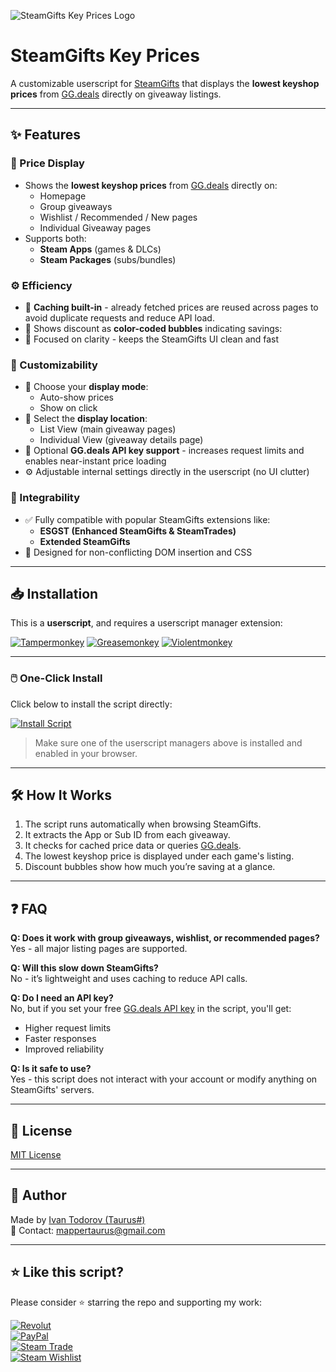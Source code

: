 ![SteamGifts Key Prices Logo](https://i.imgur.com/UxcFblA.png "SteamGifts Key Prices Logo") 
# SteamGifts Key Prices

A customizable userscript for [SteamGifts](https://www.steamgifts.com/) that displays the **lowest keyshop prices** from [GG.deals](https://gg.deals/) directly on giveaway listings.  

---

## ✨ Features

### 🔑 Price Display

- Shows the **lowest keyshop prices** from [GG.deals](https://gg.deals/) directly on:
  - Homepage
  - Group giveaways
  - Wishlist / Recommended / New pages
  - Individual Giveaway pages
- Supports both:
  - **Steam Apps** (games & DLCs)
  - **Steam Packages** (subs/bundles)

### ⚙️ Efficiency

- 🔁 **Caching built-in** - already fetched prices are reused across pages to avoid duplicate requests and reduce API load.
- 💸 Shows discount as **color-coded bubbles** indicating savings:
- 🧠 Focused on clarity - keeps the SteamGifts UI clean and fast

### 🎨 Customizability

- 💬 Choose your **display mode**:
  - Auto-show prices
  - Show on click
- 📍 Select the **display location**:
  - List View (main giveaway pages)
  - Individual View (giveaway details page)
- 🚀 Optional **GG.deals API key support** - increases request limits and enables near-instant price loading
- ⚙️ Adjustable internal settings directly in the userscript (no UI clutter)

### 🧩 Integrability

- ✅ Fully compatible with popular SteamGifts extensions like:
  - **ESGST (Enhanced SteamGifts & SteamTrades)**
  - **Extended SteamGifts**
- 🧼 Designed for non-conflicting DOM insertion and CSS
---

## 📥 Installation

This is a **userscript**, and requires a userscript manager extension:

[![Tampermonkey](https://img.shields.io/badge/Tampermonkey-000000?style=for-the-badge&logo=googlechrome&logoColor=white)](https://www.tampermonkey.net/)   [![Greasemonkey](https://img.shields.io/badge/Greasemonkey-FBAC00?style=for-the-badge&logo=firefox-browser&logoColor=white)](https://addons.mozilla.org/en-US/firefox/addon/greasemonkey/)   [![Violentmonkey](https://img.shields.io/badge/Violentmonkey-c37731?style=for-the-badge&logo=vivaldi&logoColor=white)](https://violentmonkey.github.io/get-it/)

---

### 🖱️ One-Click Install

Click below to install the script directly:

[![Install Script](https://img.shields.io/badge/Install%20Script-SteamGifts%20Key%20Prices-4CAF50?style=for-the-badge&logo=greasyfork&logoColor=white)](https://github.com/MapperTaurus/SteamGifts-Key-Prices/raw/master/SteamGiftsKeyPrices.user.js)

> Make sure one of the userscript managers above is installed and enabled in your browser.

---

## 🛠 How It Works

1. The script runs automatically when browsing SteamGifts.
2. It extracts the App or Sub ID from each giveaway.
3. It checks for cached price data or queries [GG.deals](https://gg.deals/).
4. The lowest keyshop price is displayed under each game's listing.
5. Discount bubbles show how much you’re saving at a glance.

---

## ❓ FAQ

**Q: Does it work with group giveaways, wishlist, or recommended pages?**  
Yes - all major listing pages are supported.

**Q: Will this slow down SteamGifts?**  
No - it’s lightweight and uses caching to reduce API calls.

**Q: Do I need an API key?**  
No, but if you set your free [GG.deals API key](https://gg.deals/api/) in the script, you'll get:
- Higher request limits
- Faster responses
- Improved reliability

**Q: Is it safe to use?**  
Yes - this script does not interact with your account or modify anything on SteamGifts' servers.

---

## 📄 License

[MIT License](LICENSE)

---

## 👤 Author

Made by [Ivan Todorov (Taurus#)](https://github.com/MapperTaurus)  
📧 Contact: mappertaurus@gmail.com

---

## ⭐ Like this script?

Please consider ⭐ starring the repo and supporting my work:

[![Revolut](https://img.shields.io/badge/Support%20via-Revolut-0075EB?style=for-the-badge&logo=revolut&logoColor=white)](https://Revolut.Me/ivan3ryuk)  
[![PayPal](https://img.shields.io/badge/Donate-PayPal-00457C?style=for-the-badge&logo=paypal&logoColor=white)](https://PayPal.me/mappertaurus)  
[![Steam Trade](https://img.shields.io/badge/Send%20a%20Trade%20Offer-Steam-171A21?style=for-the-badge&logo=steam&logoColor=white)](https://steamcommunity.com/tradeoffer/new/?partner=172949613&token=aw45pePu)  
[![Steam Wishlist](https://img.shields.io/badge/Gift%20a%20Game-Steam%20Wishlist-1B2838?style=for-the-badge&logo=steam&logoColor=white)](https://store.steampowered.com/wishlist/id/MapperTaurus/#sort=order)
